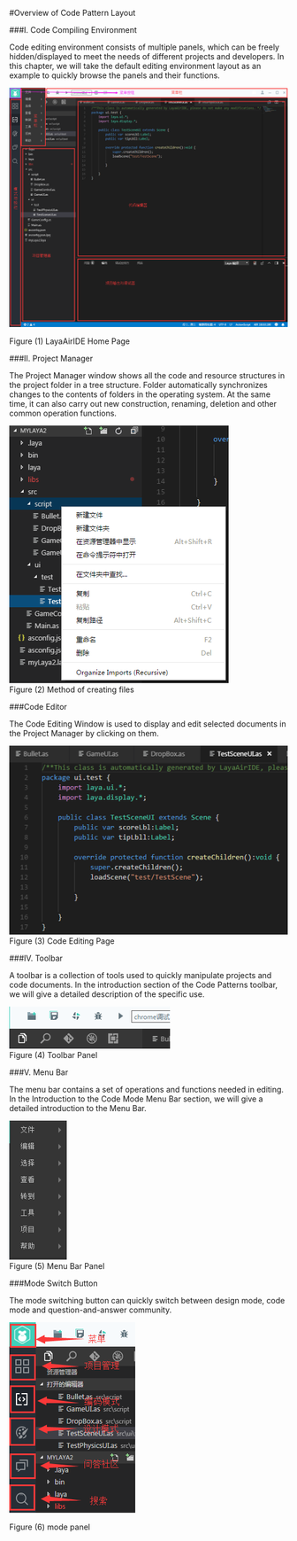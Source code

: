 #Overview of Code Pattern Layout



 



###I. Code Compiling Environment

Code editing environment consists of multiple panels, which can be freely hidden/displayed to meet the needs of different projects and developers. In this chapter, we will take the default editing environment layout as an example to quickly browse the panels and their functions.

![blob.png](img/1.png)<br/>

Figure (1) LayaAirIDE Home Page



###II. Project Manager

The Project Manager window shows all the code and resource structures in the project folder in a tree structure. Folder automatically synchronizes changes to the contents of folders in the operating system. At the same time, it can also carry out new construction, renaming, deletion and other common operation functions.

![blob.png](img/2.png)<br/>
Figure (2) Method of creating files



 



###Code Editor

The Code Editing Window is used to display and edit selected documents in the Project Manager by clicking on them.

![blob.png](img/3.png)<br/>
Figure (3) Code Editing Page



###IV. Toolbar

A toolbar is a collection of tools used to quickly manipulate projects and code documents. In the introduction section of the Code Patterns toolbar, we will give a detailed description of the specific use.



 ![blob.png](img/4.png)<br/>
Figure (4) Toolbar Panel



 







###V. Menu Bar

The menu bar contains a set of operations and functions needed in editing. In the Introduction to the Code Mode Menu Bar section, we will give a detailed introduction to the Menu Bar.

![blob.png](img/5.png)<br/>
Figure (5) Menu Bar Panel



 







###Mode Switch Button

The mode switching button can quickly switch between design mode, code mode and question-and-answer community.

![blob.png](img/6.png)<br/>

Figure (6) mode panel